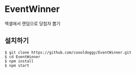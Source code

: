 # EventWinner
엑셀에서 랜덤으로 당첨자 뽑기 

## 설치하기 
```
$ git clone https://github.com/coooldoggy/EventWinner.git
$ cd EventWinner
$ npm install
$ npm start
```
